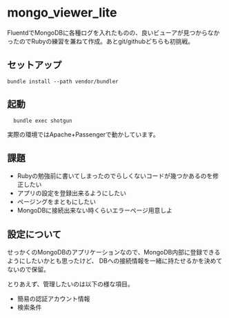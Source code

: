 mongo_viewer_lite
=================
FluentdでMongoDBに各種ログを入れたものの、良いビューアが見つからなかったのでRubyの練習を兼ねて作成。あとgit/githubどちらも初挑戦。


## セットアップ

    bundle install --path vendor/bundler


## 起動

      bundle exec shotgun

実際の環境ではApache+Passengerで動かしています。


## 課題
* Rubyの勉強前に書いてしまったのでらしくないコードが幾つかあるのを修正したい
* アプリの設定を登録出来るようにしたい
* ページングをまともにしたい
* MongoDBに接続出来ない時くらいエラーページ用意しよ


## 設定について
せっかくのMongoDBのアプリケーションなので、MongoDB内部に登録できるようにしたいかとも思ったけど、
DBへの接続情報を一緒に持たせるかを決めてないので保留。

とりあえず、管理したいのは以下の様な項目。

* 簡易の認証アカウント情報
* 検索条件
